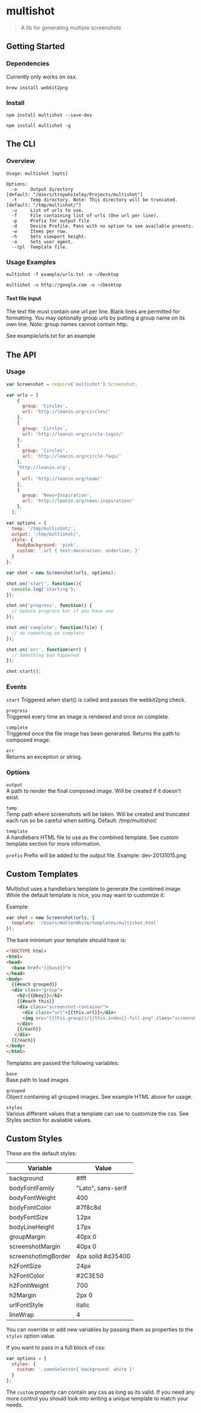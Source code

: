 # multishot

> A lib for generating multiple screenshots

## Getting Started

### Dependencies

Currently only works on osx.

```shell
brew install webkit2png
```

### Install

```shell
npm install multishot --save-dev
```

```shell
npm install multishot -g
```

## The CLI

### Overview

```
Usage: multishot [opts]

Options:
  -o     Output directory                                               [default: "/Users/troywhiteley/Projects/multishot"]
  -t     Temp directory. Note: This directory will be truncated.        [default: "/tmp/multishot/"]
  -u     List of urls to use.
  -f     File containing list of urls (One url per line).
  -p     Prefix for output file
  -d     Device Profile. Pass with no option to see available presets.
  -w     Items per row.                                                 
  -h     Sets viewport height.
  -a     Sets user agent.
  --tpl  Template file.
```

### Usage Examples

```
multishot -f example/urls.txt -o ~/Desktop
```

```
multishot -u http://google.com -o ~/Desktop
```

#### Text file input

The text file must contain one url per line. Blank lines are permitted for formatting. You may optionally group urls by 
putting a group name on its own line. Note: group names cannot contain http.

See example/urls.txt for an example

## The API

### Usage

```js
var Screenshot = require('multishot').Screenshot;

var urls = [
    {
      group: 'Circles',
      url: 'http://leanin.org/circles/'
    },
    {
      group: 'Circles',
      url: 'http://leanin.org/circle-login/'
    },
    {
      group: 'Circles',
      url: 'http://leanin.org/circle-faqs/'
    },
    'http://leanin.org',
    {
      url: 'http://leanin.org/team/'
    },
    {
      group: 'News+Inspiration',
      url: 'http://leanin.org/news-inspiration/'
    },
  ];

var options = {
  temp: '/tmp/multishot/',
  output: '/tmp/multishot/',
  style: {
    bodyBackground: 'pink',
    custom: '.url { text-decoration: underline; }'
  }
};

var shot = new Screenshot(urls, options);

shot.on('start', function(){
  console.log('starting');
});

shot.on('progress', function() {
  // Update progress bar if you have one
});

shot.on('complete', function(file) {
  // do something on complete
});

shot.on('err', function(err) {
  // Something bad happened
});

shot.start();
```


### Events

`start`
Triggered when start() is called and passes the webkit2png check.

`progress`  
Triggered every time an image is rendered and once on complete.

`complete`  
Triggered once the file image has been generated. Returns the path to composed image.

`err`  
Returns an exception or string.


### Options

`output`  
A path to render the final composed image. Will be created if it doesn't exist.

`temp`  
Temp path where screenshots will be taken. Will be created and truncated each run so be careful when setting. Default: /tmp/multishot/

`template`  
A handlebars HTML file to use as the combined template. See custom template section for more information.

`prefix`
Prefix will be added to the output file. Example: dev-20131015.png

## Custom Templates

Multishot uses a handlebars template to generate the combined image. While the default template is nice, you may want to customize it:

Example:
```javascript
var shot = new Screenshot(urls, {
  template: '/Users/WalterWhite/templates/multishot.html'
});
```

The bare minimum your template should have is:

```html
<!DOCTYPE html>
<html>
<head>
  <base href="{{base}}">
</head> 
<body>
  {{#each grouped}}
  <div class="group">
    <h2>{{@key}}</h2>
    {{#each this}}
    <div class="screenshot-container">
      <div class="url">{{this.url}}</div>
      <img src="{{this.group}}/{{this.index}}-full.png" class="screenshot">
    </div>
    {{/each}}
   </div>
  {{/each}}
</body>
</html>
```

Templates are passed the following variables:

`base`  
Base path to load images

`grouped`  
Object containing all grouped images. See example HTML above for usage.

`styles`  
Various different values that a template can use to customize the css. See Styles section for available values.

## Custom Styles

These are the default styles:

| Variable            | Value              |
| ------------------- | ------------------ |
| background          | #fff               |
| bodyFontFamily      | "Lato", sans-serif |
| bodyFontWeight      | 400                |
| bodyFontColor       | #7f8c8d            |
| bodyFontSize        | 12px               |
| bodyLineHeight      | 17px               |
| groupMargin         | 40px 0             |
| screenshotMargin    | 40px 0             |
| screenshotImgBorder | 4px solid #d35400  |
| h2FontSize          | 24px               |
| h2FontColor         | #2C3E50            |
| h2FontWeight        | 700                |
| h2Margin            | 2px 0              |
| urlFontStyle        | italic             |
| lineWrap            | 4                  |

You can override or add new variables by passing them as properties to the `styles` option value.

If you want to pass in a full block of css:

```javascript
var options = {
  styles: {
    custom: '.someSelector{ background: white }'
  }
};
```

The `custom` property can contain any css as long as its valid. If you need any more control you should look into writing a unique template to match your needs.
